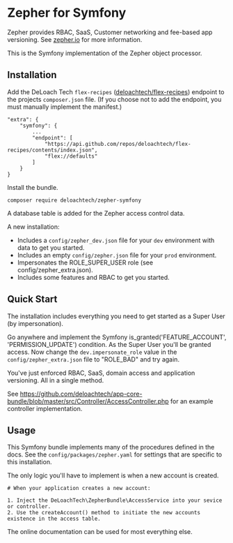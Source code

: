 Zepher for Symfony
==================

Zepher provides RBAC, SaaS, Customer networking and fee-based app versioning. See [zepher.io](https://zepher.io) for more information.

This is the Symfony implementation of the Zepher object processor.


Installation
------------

Add the DeLoach Tech `flex-recipes` ([deloachtech/flex-recipes](https://github.com/deloachtech/flex-recipes)) endpoint to the projects `composer.json` file. (If you choose not to add the endpoint, you must manually implement the manifest.)

    "extra": {
        "symfony": {
            ...
            "endpoint": [
                "https://api.github.com/repos/deloachtech/flex-recipes/contents/index.json",
                "flex://defaults"
            ]
        }
    }

Install the bundle.

    composer require deloachtech/zepher-symfony


A database table is added for the Zepher access control data.

A new installation:
* Includes a `config/zepher_dev.json` file for your `dev` environment with data to get you started.
* Includes an empty `config/zepher.json` file for your `prod` environment.
* Impersonates the ROLE_SUPER_USER role (see config/zepher_extra.json).
* Includes some features and RBAC to get you started.

Quick Start
-----------

The installation includes everything you need to get started as a Super User (by impersonation).

Go anywhere and implement the Symfony is_granted('FEATURE_ACCOUNT', 'PERMISSION_UPDATE') condition. As the Super User you'll be granted access.
Now change the `dev.impersonate_role` value in the `config/zepher_extra.json` file to "ROLE_BAD" and try again.

You've just enforced RBAC, SaaS, domain access and application versioning. All in a single method.

See https://github.com/deloachtech/app-core-bundle/blob/master/src/Controller/AccessController.php
for an example controller implementation.

Usage
-----

This Symfony bundle implements many of the procedures defined in the docs. See the `config/packages/zepher.yaml` for settings that are specific to this installation.

The only logic you'll have to implement is when a new account is created.

    # When your application creates a new account:

    1. Inject the DeLoachTech\ZepherBundle\AccessService into your sevice or controller.
    2. Use the createAccount() method to initiate the new accounts existence in the access table.

The online documentation can be used for most everything else.
